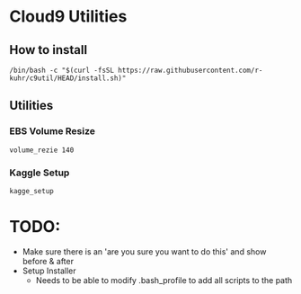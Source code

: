 # Cloud9 Utilities

## How to install

    /bin/bash -c "$(curl -fsSL https://raw.githubusercontent.com/r-kuhr/c9util/HEAD/install.sh)"

## Utilities

### EBS Volume Resize

    volume_rezie 140
    
### Kaggle Setup

    kagge_setup

# TODO:
* Make sure there is an 'are you sure you want to do this' and show before & after
* Setup Installer
    * Needs to be able to modify .bash_profile to add all scripts to the path

